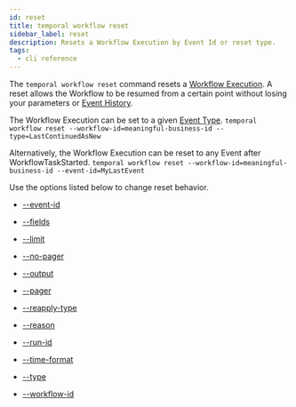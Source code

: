 ```yaml
---
id: reset
title: temporal workflow reset
sidebar_label: reset
description: Resets a Workflow Execution by Event Id or reset type.
tags:
  - cli reference
---
```


The `temporal workflow reset` command resets a [Workflow Execution](/concepts/what-is-a-workflow-execution).
A reset allows the Workflow to be resumed from a certain point without losing your parameters or [Event History](/concepts/what-is-an-event-history).

The Workflow Execution can be set to a given [Event Type](/concepts/what-is-an-event).
`temporal workflow reset --workflow-id=meaningful-business-id --type=LastContinuedAsNew`

Alternatively, the Workflow Execution can be reset to any Event after WorkflowTaskStarted.
`temporal workflow reset --workflow-id=meaningful-business-id --event-id=MyLastEvent`

Use the options listed below to change reset behavior.

- [--event-id](/cli/cmd-options/event-id)

- [--fields](/cli/cmd-options/fields)

- [--limit](/cli/cmd-options/limit)

- [--no-pager](/cli/cmd-options/no-pager)

- [--output](/cli/cmd-options/output)

- [--pager](/cli/cmd-options/pager)

- [--reapply-type](/cli/cmd-options/reapply-type)

- [--reason](/cli/cmd-options/reason)

- [--run-id](/cli/cmd-options/run-id)

- [--time-format](/cli/cmd-options/time-format)

- [--type](/cli/cmd-options/type)

- [--workflow-id](/cli/cmd-options/workflow-id)
